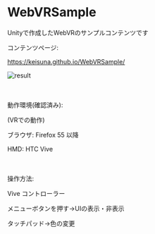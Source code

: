 WebVRSample
====

Unityで作成したWebVRのサンプルコンテンツです

コンテンツページ:

https://keisuna.github.io/WebVRSample/

![result](https://github.com/keisuna/WebVRSample/blob/Movie/WebVRSample.gif)

　　　

動作環境(確認済み):

(VRでの動作)

ブラウザ: Firefox 55 以降

HMD: HTC Vive

　　　　　　　

操作方法:

Vive コントローラー

メニューボタンを押す→UIの表示・非表示

タッチパッド→色の変更


